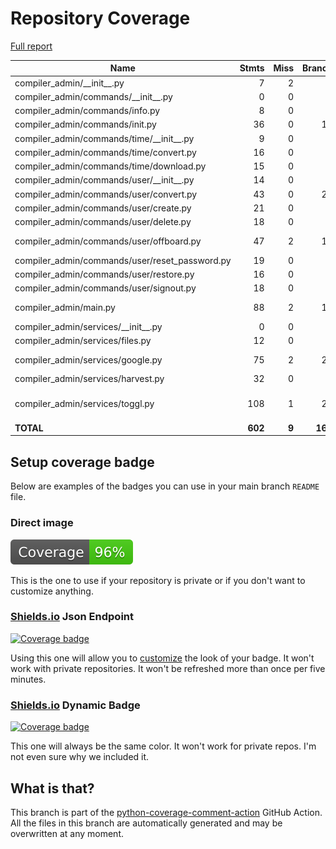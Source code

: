 # Repository Coverage

[Full report](https://htmlpreview.github.io/?https://github.com/compilerla/compiler-admin/blob/python-coverage-comment-action-data/htmlcov/index.html)

| Name                                             |    Stmts |     Miss |   Branch |   BrPart |   Cover |   Missing |
|------------------------------------------------- | -------: | -------: | -------: | -------: | ------: | --------: |
| compiler\_admin/\_\_init\_\_.py                  |        7 |        2 |        0 |        0 |     71% |      8-10 |
| compiler\_admin/commands/\_\_init\_\_.py         |        0 |        0 |        0 |        0 |    100% |           |
| compiler\_admin/commands/info.py                 |        8 |        0 |        0 |        0 |    100% |           |
| compiler\_admin/commands/init.py                 |       36 |        0 |       14 |        1 |     98% |    21->18 |
| compiler\_admin/commands/time/\_\_init\_\_.py    |        9 |        0 |        2 |        0 |    100% |           |
| compiler\_admin/commands/time/convert.py         |       16 |        0 |        4 |        0 |    100% |           |
| compiler\_admin/commands/time/download.py        |       15 |        0 |        8 |        0 |    100% |           |
| compiler\_admin/commands/user/\_\_init\_\_.py    |       14 |        0 |        2 |        0 |    100% |           |
| compiler\_admin/commands/user/convert.py         |       43 |        0 |       26 |        1 |     99% |    66->74 |
| compiler\_admin/commands/user/create.py          |       21 |        0 |        6 |        0 |    100% |           |
| compiler\_admin/commands/user/delete.py          |       18 |        0 |        8 |        1 |     96% |    24->30 |
| compiler\_admin/commands/user/offboard.py        |       47 |        2 |       16 |        2 |     94% |42->48, 75-76 |
| compiler\_admin/commands/user/reset\_password.py |       19 |        0 |        6 |        0 |    100% |           |
| compiler\_admin/commands/user/restore.py         |       16 |        0 |        4 |        0 |    100% |           |
| compiler\_admin/commands/user/signout.py         |       18 |        0 |        8 |        1 |     96% |    24->30 |
| compiler\_admin/main.py                          |       88 |        2 |       10 |        2 |     96% |  188, 192 |
| compiler\_admin/services/\_\_init\_\_.py         |        0 |        0 |        0 |        0 |    100% |           |
| compiler\_admin/services/files.py                |       12 |        0 |        4 |        0 |    100% |           |
| compiler\_admin/services/google.py               |       75 |        2 |       26 |        1 |     97% |   115-116 |
| compiler\_admin/services/harvest.py              |       32 |        0 |        4 |        0 |    100% |           |
| compiler\_admin/services/toggl.py                |      108 |        1 |       20 |        2 |     98% |90, 229->232 |
|                                        **TOTAL** |  **602** |    **9** |  **168** |   **11** | **97%** |           |


## Setup coverage badge

Below are examples of the badges you can use in your main branch `README` file.

### Direct image

[![Coverage badge](https://raw.githubusercontent.com/compilerla/compiler-admin/python-coverage-comment-action-data/badge.svg)](https://htmlpreview.github.io/?https://github.com/compilerla/compiler-admin/blob/python-coverage-comment-action-data/htmlcov/index.html)

This is the one to use if your repository is private or if you don't want to customize anything.

### [Shields.io](https://shields.io) Json Endpoint

[![Coverage badge](https://img.shields.io/endpoint?url=https://raw.githubusercontent.com/compilerla/compiler-admin/python-coverage-comment-action-data/endpoint.json)](https://htmlpreview.github.io/?https://github.com/compilerla/compiler-admin/blob/python-coverage-comment-action-data/htmlcov/index.html)

Using this one will allow you to [customize](https://shields.io/endpoint) the look of your badge.
It won't work with private repositories. It won't be refreshed more than once per five minutes.

### [Shields.io](https://shields.io) Dynamic Badge

[![Coverage badge](https://img.shields.io/badge/dynamic/json?color=brightgreen&label=coverage&query=%24.message&url=https%3A%2F%2Fraw.githubusercontent.com%2Fcompilerla%2Fcompiler-admin%2Fpython-coverage-comment-action-data%2Fendpoint.json)](https://htmlpreview.github.io/?https://github.com/compilerla/compiler-admin/blob/python-coverage-comment-action-data/htmlcov/index.html)

This one will always be the same color. It won't work for private repos. I'm not even sure why we included it.

## What is that?

This branch is part of the
[python-coverage-comment-action](https://github.com/marketplace/actions/python-coverage-comment)
GitHub Action. All the files in this branch are automatically generated and may be
overwritten at any moment.